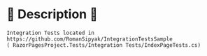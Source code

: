 # :blue_book: Description :blue_book:

    Integration Tests located in https://github.com/RomanSipyak/IntegrationTestsSample 
    ( RazorPagesProject.Tests/Integration Tests/IndexPageTests.cs)
